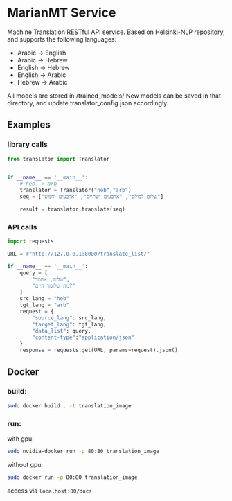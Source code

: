 
# MarianMT Service
Machine Translation RESTful API service. Based on Helsinki-NLP repository, and supports the following languages:
- Arabic -> English
- Arabic -> Hebrew
- English -> Hebrew
- English -> Arabic
- Hebrew -> Arabic

All models are stored in /trained_models/
New models can be saved in that directory, and update translator_config.json accordingly.
## Examples
### library calls
```python
from translator import Translator


if __name__ == '__main__':
    # heb -> arb
    translator = Translator("heb","arb")
    seq = ["שלום לכולם", "ארבעים ושתיים", "ארבעים וחמש"]

    result = translator.translate(seq)
```
### API calls
```python
import requests

URL = r"http://127.0.0.1:8000/translate_list/"

if __name__ == '__main__':
    query = [
        "שלום, אחמד",
        "מה שלומך היום?"
    ]
    src_lang = "heb"
    tgt_lang = "arb"
    request = {
        "source_lang": src_lang,
        "target_lang": tgt_lang,
        "data_list": query,
        "content-type":"application/json"
    }
    response = requests.get(URL, params=request).json()
```


## Docker
### build: 
```bash
sudo docker build . -t translation_image
```
### run:
with gpu:
```bash
sudo nvidia-docker run -p 80:80 translation_image
```
without gpu:
```bash
sudo docker run -p 80:80 translation_image
```
access via ```localhost:80/docs```


